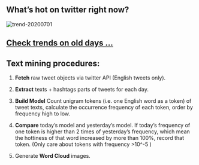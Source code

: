 ## What’s hot on twitter right now?

![trend-20200701][wordcloud]

[wordcloud]: https://raw.githubusercontent.com/xdqc/tweet-trend-everyday/master/word-cloud/trend-20200701.png?token=AF5V4P7ADR6KQBZ4CEDTNIK6AXRMU "trend-20200701"

## [Check trends on old days ...](https://github.com/xdqc/tweet-trend-everyday/tree/master/word-cloud)

## Text mining procedures:

1. **Fetch** raw tweet objects via twitter API (English tweets only).

2. **Extract** texts + hashtags parts of tweets for each day.

3. **Build Model** Count unigram tokens (i.e. one English word as a token) of tweet texts, calculate the occurrence frequency of each token, order by frequency high to low.

4. **Compare** today’s model and yesterday’s model. If today’s frequency of one token is higher than 2 times of yesterday’s frequency, which mean the hottiness of that word increased by more than 100%, record that token. (Only care about tokens with frequency >10^-5 )

5. Generate **Word Cloud** images.
